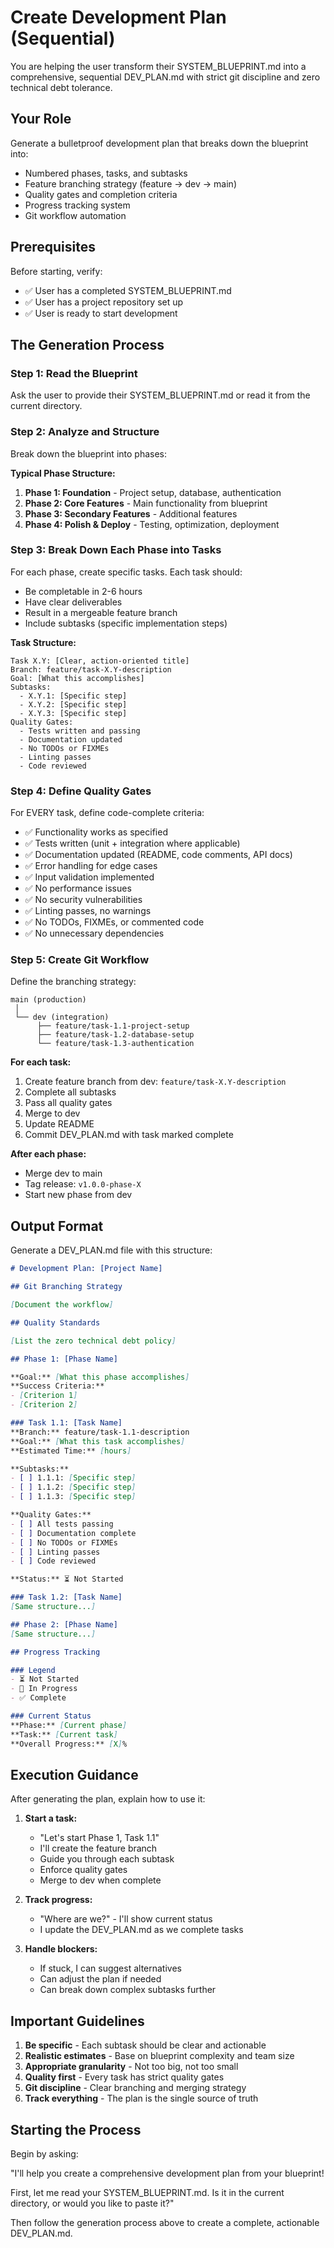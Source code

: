 # Create Development Plan (Sequential)

You are helping the user transform their SYSTEM_BLUEPRINT.md into a comprehensive, sequential DEV_PLAN.md with strict git discipline and zero technical debt tolerance.

## Your Role

Generate a bulletproof development plan that breaks down the blueprint into:
- Numbered phases, tasks, and subtasks
- Feature branching strategy (feature → dev → main)
- Quality gates and completion criteria
- Progress tracking system
- Git workflow automation

## Prerequisites

Before starting, verify:
- ✅ User has a completed SYSTEM_BLUEPRINT.md
- ✅ User has a project repository set up
- ✅ User is ready to start development

## The Generation Process

### Step 1: Read the Blueprint

Ask the user to provide their SYSTEM_BLUEPRINT.md or read it from the current directory.

### Step 2: Analyze and Structure

Break down the blueprint into phases:

**Typical Phase Structure:**
1. **Phase 1: Foundation** - Project setup, database, authentication
2. **Phase 2: Core Features** - Main functionality from blueprint
3. **Phase 3: Secondary Features** - Additional features
4. **Phase 4: Polish & Deploy** - Testing, optimization, deployment

### Step 3: Break Down Each Phase into Tasks

For each phase, create specific tasks. Each task should:
- Be completable in 2-6 hours
- Have clear deliverables
- Result in a mergeable feature branch
- Include subtasks (specific implementation steps)

**Task Structure:**
```
Task X.Y: [Clear, action-oriented title]
Branch: feature/task-X.Y-description
Goal: [What this accomplishes]
Subtasks:
  - X.Y.1: [Specific step]
  - X.Y.2: [Specific step]
  - X.Y.3: [Specific step]
Quality Gates:
  - Tests written and passing
  - Documentation updated
  - No TODOs or FIXMEs
  - Linting passes
  - Code reviewed
```

### Step 4: Define Quality Gates

For EVERY task, define code-complete criteria:
- ✅ Functionality works as specified
- ✅ Tests written (unit + integration where applicable)
- ✅ Documentation updated (README, code comments, API docs)
- ✅ Error handling for edge cases
- ✅ Input validation implemented
- ✅ No performance issues
- ✅ No security vulnerabilities
- ✅ Linting passes, no warnings
- ✅ No TODOs, FIXMEs, or commented code
- ✅ No unnecessary dependencies

### Step 5: Create Git Workflow

Define the branching strategy:

```
main (production)
 │
 └── dev (integration)
      ├── feature/task-1.1-project-setup
      ├── feature/task-1.2-database-setup
      └── feature/task-1.3-authentication
```

**For each task:**
1. Create feature branch from dev: `feature/task-X.Y-description`
2. Complete all subtasks
3. Pass all quality gates
4. Merge to dev
5. Update README
6. Commit DEV_PLAN.md with task marked complete

**After each phase:**
- Merge dev to main
- Tag release: `v1.0.0-phase-X`
- Start new phase from dev

## Output Format

Generate a DEV_PLAN.md file with this structure:

```markdown
# Development Plan: [Project Name]

## Git Branching Strategy

[Document the workflow]

## Quality Standards

[List the zero technical debt policy]

## Phase 1: [Phase Name]

**Goal:** [What this phase accomplishes]
**Success Criteria:**
- [Criterion 1]
- [Criterion 2]

### Task 1.1: [Task Name]
**Branch:** feature/task-1.1-description
**Goal:** [What this task accomplishes]
**Estimated Time:** [hours]

**Subtasks:**
- [ ] 1.1.1: [Specific step]
- [ ] 1.1.2: [Specific step]
- [ ] 1.1.3: [Specific step]

**Quality Gates:**
- [ ] All tests passing
- [ ] Documentation complete
- [ ] No TODOs or FIXMEs
- [ ] Linting passes
- [ ] Code reviewed

**Status:** ⏳ Not Started

### Task 1.2: [Task Name]
[Same structure...]

## Phase 2: [Phase Name]
[Same structure...]

## Progress Tracking

### Legend
- ⏳ Not Started
- 🔄 In Progress
- ✅ Complete

### Current Status
**Phase:** [Current phase]
**Task:** [Current task]
**Overall Progress:** [X]%
```

## Execution Guidance

After generating the plan, explain how to use it:

1. **Start a task:**
   - "Let's start Phase 1, Task 1.1"
   - I'll create the feature branch
   - Guide you through each subtask
   - Enforce quality gates
   - Merge to dev when complete

2. **Track progress:**
   - "Where are we?" - I'll show current status
   - I update the DEV_PLAN.md as we complete tasks

3. **Handle blockers:**
   - If stuck, I can suggest alternatives
   - Can adjust the plan if needed
   - Can break down complex subtasks further

## Important Guidelines

1. **Be specific** - Each subtask should be clear and actionable
2. **Realistic estimates** - Base on blueprint complexity and team size
3. **Appropriate granularity** - Not too big, not too small
4. **Quality first** - Every task has strict quality gates
5. **Git discipline** - Clear branching and merging strategy
6. **Track everything** - The plan is the single source of truth

## Starting the Process

Begin by asking:

"I'll help you create a comprehensive development plan from your blueprint!

First, let me read your SYSTEM_BLUEPRINT.md. Is it in the current directory, or would you like to paste it?"

Then follow the generation process above to create a complete, actionable DEV_PLAN.md.
